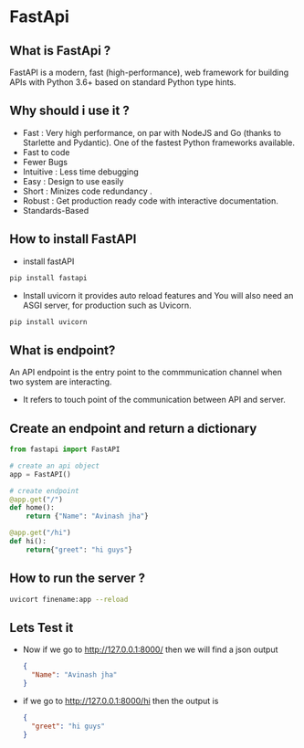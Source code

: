 # FastApi

## What is FastApi ?

FastAPI is a modern, fast (high-performance), web framework for building APIs with Python 3.6+ based on standard Python type hints.

## Why should i use it ?

- Fast : Very high performance, on par with NodeJS and Go (thanks to Starlette and Pydantic). One of the fastest Python frameworks available.
- Fast to code
- Fewer Bugs
- Intuitive : Less time debugging
- Easy : Design to use easily
- Short : Minizes code redundancy .
- Robust : Get production ready code with interactive documentation.
- Standards-Based

## How to install FastAPI

- install fastAPI

```bash
pip install fastapi
```

- Install uvicorn it provides auto reload features and You will also need an ASGI server, for production such as Uvicorn.

```bash
pip install uvicorn
```

## What is endpoint?

An API endpoint is the entry point to the commmunication channel when two system are interacting.

- It refers to touch point of the communication between API and server.

## Create an endpoint and return a dictionary

```python
from fastapi import FastAPI

# create an api object
app = FastAPI()

# create endpoint
@app.get("/")
def home():
    return {"Name": "Avinash jha"}

@app.get("/hi")
def hi():
    return{"greet": "hi guys"}
```

## How to run the server ?

```bash
uvicort finename:app --reload
```

## Lets Test it

- Now if we go to http://127.0.0.1:8000/ then we will find a json output

  ```json
  {
    "Name": "Avinash jha"
  }
  ```

- if we go to http://127.0.0.1:8000/hi then the output is

  ```json
  {
    "greet": "hi guys"
  }
  ```
